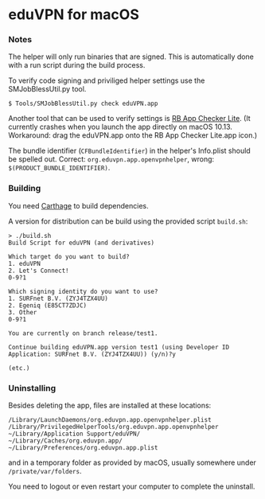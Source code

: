 # eduVPN for macOS

### Notes

The helper will only run binaries that are signed. This is automatically done with a run script during the build process.

To verify code signing and priviliged helper settings use the SMJobBlessUtil.py tool.

    $ Tools/SMJobBlessUtil.py check eduVPN.app

Another tool that can be used to verify settings is [RB App Checker Lite](https://itunes.apple.com/nl/app/rb-app-checker-lite/id519421117?l=en&mt=12). (It currently crashes when you launch the app directly on macOS 10.13. Workaround: drag the eduVPN.app onto the RB App Checker Lite.app icon.)

The bundle identifier (`CFBundleIdentifier`) in the helper's Info.plist should be spelled out. Correct: `org.eduvpn.app.openvpnhelper`, wrong: `$(PRODUCT_BUNDLE_IDENTIFIER)`.

### Building

You need [Carthage](https://github.com/Carthage/Carthage) to build dependencies.

A version for distribution can be build using the provided script `build.sh`:

    > ./build.sh 
    Build Script for eduVPN (and derivatives)

    Which target do you want to build?
    1. eduVPN
    2. Let's Connect!
    0-9?1

    Which signing identity do you want to use?
    1. SURFnet B.V. (ZYJ4TZX4UU)
    2. Egeniq (E85CT7ZDJC)
    3. Other
    0-9?1

    You are currently on branch release/test1.

    Continue building eduVPN.app version test1 (using Developer ID Application: SURFnet B.V. (ZYJ4TZX4UU)) (y/n)?y
    
    (etc.)


### Uninstalling

Besides deleting the app, files are installed at these locations:

    /Library/LaunchDaemons/org.eduvpn.app.openvpnhelper.plist
    /Library/PrivilegedHelperTools/org.eduvpn.app.openvpnhelper
    ~/Library/Application Support/eduVPN/
    ~/Library/Caches/org.eduvpn.app/
    ~/Library/Preferences/org.eduvpn.app.plist
    
and in a temporary folder as provided by macOS, usually somewhere under `/private/var/folders`.

You need to logout or even restart your computer to complete the uninstall.
